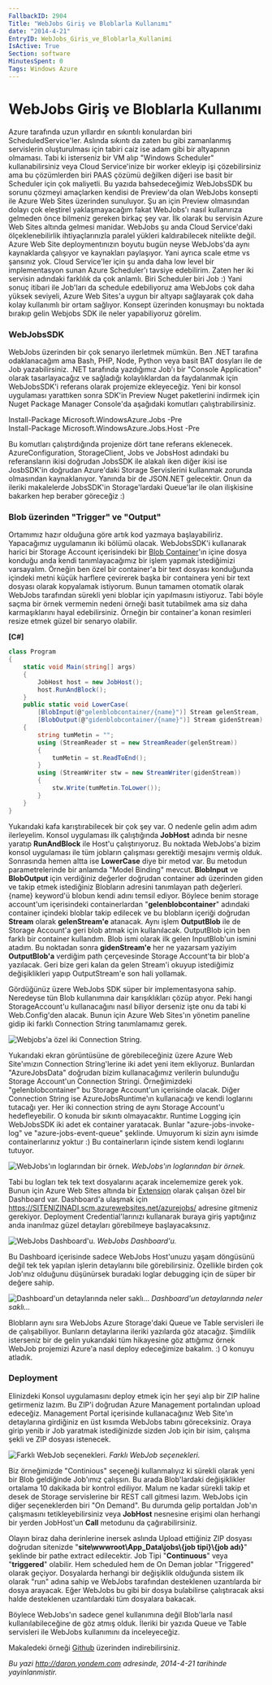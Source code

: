 ```yaml
---
FallbackID: 2904
Title: "WebJobs Giriş ve Bloblarla Kullanımı"
date: "2014-4-21"
EntryID: WebJobs_Giris_ve_Bloblarla_Kullanimi
IsActive: True
Section: software
MinutesSpent: 0
Tags: Windows Azure
---
```

# WebJobs Giriş ve Bloblarla Kullanımı
Azure tarafında uzun yıllardır en sıkıntılı konulardan biri
ScheduledService'ler. Aslında sıkıntı da zaten bu gibi zamanlanmış
servislerin oluşturulması için tabiri caiz ise adam gibi bir altyapının
olmaması. Tabi ki isterseniz bir VM alıp "Windows Scheduler"
kullanabilirsiniz veya Cloud Service'inize bir worker ekleyip işi
çözebilirsiniz ama bu çözümlerden biri PAAS çözümü değilken diğeri ise
basit bir Scheduler için çok maliyetli. Bu yazıda bahsedeceğimiz
WebJobsSDK bu sorunu çözmeyi amaçlarken kendisi de Preview'da olan
WebJobs konsepti ile Azure Web Sites üzerinden sunuluyor. Şu an için
Preview olmasından dolayı çok eleştirel yaklaşmayacağım fakat WebJobs'ı
nasıl kullanırıza gelmeden önce bilmeniz gereken birkaç şey var. İlk
olarak bu servisin Azure Web Sites altında gelmesi manidar. WebJobs şu
anda Cloud Service'daki ölçeklenebilirlik ihtiyaçlarınızla paralel
yükleri kaldırabilecek nitelikte değil. Azure Web Site deploymentınızın
boyutu bugün neyse WebJobs'da aynı kaynaklarda çalışıyor ve kaynakları
paylaşıyor. Yani ayrıca scale etme vs şansınız yok. Cloud Service'ler
için şu anda daha low level bir implementasyon sunan Azure Scheduler'ı
tavsiye edebilirim. Zaten her iki servisin adındaki farklılık da çok
anlamlı. Biri Scheduler biri Job :) Yani sonuç itibari ile Job'ları da
schedule edebiliyoruz ama WebJobs çok daha yüksek seviyeli, Azure Web
Sites'a uygun bir altyapı sağlayarak çok daha kolay kullanımlı bir ortam
sağlıyor. Konsept üzerinden konuşmayı bu noktada bırakıp gelin Webjobs
SDK ile neler yapabiliyoruz görelim.

### WebJobsSDK

WebJobs üzerinden bir çok senaryo ilerletmek mümkün. Ben .NET tarafına
odaklanacağım ama Bash, PHP, Node, Python veya basit BAT dosyları ile de
Job yazabilirsiniz. .NET tarafında yazdığımız Job'ı bir "Console
Application" olarak tasarlayacağız ve sağladığı kolaylıklardan da
faydalanmak için WebJobsSDK'i referans olarak projemize ekleyeceğiz.
Yeni bir konsol uygulaması yarattıken sonra SDK'in Preview Nuget
paketlerini indirmek için Nuget Package Manager Console'da aşağıdaki
komutları çalıştırabilirsiniz.

Install-Package Microsoft.WindowsAzure.Jobs -Pre   
Install-Package Microsoft.WindowsAzure.Jobs.Host -Pre

Bu komutları çalıştırdığında projenize dört tane referans eklenecek.
AzureConfiguration, StorageClient, Jobs ve JobsHost adındaki bu
referansların ikisi doğrudan JobsSDK ile alakalı iken diğer ikisi ise
JosbSDK'in doğrudan Azure'daki Storage Servislerini kullanmak zorunda
olmasından kaynaklanıyor. Yanında bir de JSON.NET gelecektir. Onun da
ileriki makalelerde JobsSDK'in Storage'lardaki Queue'lar ile olan
ilişkisine bakarken hep beraber göreceğiz :)

### Blob üzerinden "Trigger" ve "Output"

Ortamımız hazır olduğuna göre artık kod yazmaya başlayabiliriz.
Yapacağımız uygulamanın iki bölümü olacak. WebJobsSDK'i kullanarak
harici bir Storage Account içerisindeki bir [Blob
Container](http://daron.yondem.com/tr/search/blob)'ın içine dosya
konduğu anda kendi tanımlayacağımız bir işlem yapmak istediğimizi
varsayalım. Örneğin ben özel bir container'a bir text dosyası konduğunda
içindeki metni küçük harflere çevirerek başka bir containera yeni bir
text dosyası olarak kopyalamak istiyorum. Bunun tamamen otomatik olarak
WebJobs tarafından sürekli yeni bloblar için yapılmasını istiyoruz. Tabi
böyle saçma bir örnek vermemin nedeni örneği basit tutabilmek ama siz
daha karmaşıklarını hayal edebilirsiniz. Örneğin bir container'a konan
resimleri resize etmek güzel bir senaryo olabilir.

**[C\#]**

```cs
class Program
{
    static void Main(string[] args)
    {
        JobHost host = new JobHost();
        host.RunAndBlock();
    }
    public static void LowerCase(
        [BlobInput(@"gelenblobcontainer/{name}")] Stream gelenStream,
        [BlobOutput(@"gidenblobcontainer/{name}")] Stream gidenStream)
    {
        string tumMetin = "";
        using (StreamReader st = new StreamReader(gelenStream))
        {
            tumMetin = st.ReadToEnd();
        }
        using (StreamWriter stw = new StreamWriter(gidenStream))
        {
            stw.Write(tumMetin.ToLower());
        }
    }
}
```

Yukarıdaki kafa karıştırabilecek bir çok şey var. O nedenle gelin adım
adım ilerleyelim. Konsol uygulaması ilk çalıştığında **JobHost** adında
bir nesne yaratıp **RunAndBlock** ile Host'u çalıştırıyoruz. Bu noktada
WebJobs'a bizim konsol uygulaması ile tüm jobların çalışması gerektiği
mesajını vermiş olduk. Sonrasında hemen altta ise **LowerCase** diye bir
metod var. Bu metodun parametrelerinde bir anlamda "Model Binding"
mevcut. **BlobInput** ve **BlobOutput** için verdiğiniz değerler
doğrudan container adı üzerinden giden ve takip etmek istediğiniz
Blobların adresini tanımlayan path değerleri. {name} keyword'ü blobun
kendi adını temsil ediyor. Böylece benim storage account'um içerisindeki
containerlardan "**gelenblobcontainer**" adındaki container içindeki
bloblar takip edilecek ve bu blobların içeriği doğrudan **Stream**
olarak **gelenStream'e** atanacak. Aynı işlem **OutputBlob** ile de
Storage Account'a geri blob atmak için kullanılacak. OutputBlob için ben
farklı bir container kullandım. Blob ismi olarak ilk gelen InputBlob'un
ismini atadım. Bu noktadan sonra **gidenStream'e** her ne yazarsam
yaziyim **OutputBlob'a** verdiğim path çerçevesinde Storage Account'ta
bir blob'a yazılacak. Geri bize geri kalan da gelen Stream'i okuyup
istediğimiz değişiklikleri yapıp OutputStream'e son hali yollamak.

Gördüğünüz üzere WebJobs SDK süper bir implementasyona sahip. Neredeyse
tün Blob kullanımına dair karışıklıkları çözüp atıyor. Peki hangi
StorageAccount'u kullanacağını nasıl biliyor derseniz işte onu da tabi
ki Web.Config'den alacak. Bunun için Azure Web Sites'ın yönetim paneline
gidip iki farklı Connection String tanımlamamız gerek.

![Webjobs'a özel iki Connection
String.](media/WebJobs_Giris_ve_Bloblarla_Kullanimi/webjobs_1.png)

Yukarıdaki ekran görüntüsüne de görebileceğiniz üzere Azure Web
Site'ımızın Connection String'lerine iki adet yeni item ekliyoruz.
Bunlardan "AzureJobsData" doğrudan bizim kullanacağımız verilerin
bulunduğu Storage Account'un Connection Stringi. Örneğimizdeki
"gelenblobcontainer" bu Storage Account'un içerisinde olacak. Diğer
Connection String ise AzureJobsRuntime'ın kullanacağı ve kendi loglarını
tutacağı yer. Her iki connection string de aynı Storage Account'u
hedefleyebilir. O konuda bir sıkıntı olmayacaktır. Runtime Logging için
WebJobsSDK iki adet ek container yaratacak. Bunlar
"azure-jobs-invoke-log" ve "azure-jobs-event-queue" şeklinde. Umuyorum
ki sizin aynı isimde containerlarınız yoktur :) Bu containerların içinde
sistem kendi loglarını tutuyor.

![WebJobs'ın loglarından bir
örnek.](media/WebJobs_Giris_ve_Bloblarla_Kullanimi/webjobs_3.png)
*WebJobs'ın loglarından bir örnek.*

Tabi bu logları tek tek text dosyalarını açarak incelememize gerek yok.
Bunun için Azure Web Sites altında bir
[Extension](http://daron.yondem.com/tr/post/Azure_Web_Sites_Kudu_ve_Custom_Site_Extensions)
olarak çalışan özel bir Dashboard var. Dashboard'a ulaşmak için
<https://SITENIZINADI.scm.azurewebsites.net/azurejobs/> adresine
gitmeniz gerekiyor. Deployment Credential'larınızı kullanarak buraya
giriş yaptığınız anda inanılmaz güzel detayları görebilmeye
başlayacaksınız.

![WebJobs
Dashboard'u.](media/WebJobs_Giris_ve_Bloblarla_Kullanimi/webjobs_4.png)
*WebJobs Dashboard'u.*

Bu Dashboard içerisinde sadece WebJobs Host'unuzu yaşam döngüsünü değil
tek tek yapılan işlerin detaylarını bile görebilirsiniz. Özellikle
birden çok Job'ınız olduğunu düşünürsek buradaki loglar debugging için
de süper bir değere sahip.

![Dashboard'un detaylarında neler
saklı...](media/WebJobs_Giris_ve_Bloblarla_Kullanimi/webjobs_5.png)
*Dashboard'un detaylarında neler saklı...*

Blobların aynı sıra WebJobs Azure Storage'daki Queue ve Table servisleri
ile de çalışabiliyor. Bunların detaylarına ileriki yazılarda göz
atacağız. Şimdilik isterseniz bir de gelin yukarıdaki tüm hikayesine göz
attığımız örnek WebJob projemizi Azure'a nasıl deploy edeceğimize
bakalım. :) O konuyu atladık.

### Deployment

Elinizdeki Konsol uygulamasını deploy etmek için her şeyi alıp bir ZIP
haline getirmeniz lazım. Bu ZIP'i doğrudan Azure Management portalından
upload edeceğiz. Management Portal içerisinde kullanacağınız Web Site'ın
detaylarına girdiğiniz en üst kısımda WebJobs tabını göreceksiniz. Oraya
girip yenib ir Job yaratmak istediğinizde sizden Job için bir isim,
çalışma şekli ve ZIP dosyası istenecek.

![Farklı WebJob
seçenekleri.](media/WebJobs_Giris_ve_Bloblarla_Kullanimi/webjobs_6.png)
*Farklı WebJob seçenekleri.*

Biz örneğimizde "Continious" seçeneği kullanmalıyız ki sürekli olarak
yeni bir Blob geldiğinde Job'ımız çalışsın. Bu arada Blob'lardaki
değişiklikler ortalama 10 dakikada bir kontrol ediliyor. Malum ne kadar
sürekli takip et desek de Storage servislerine bir REST call gitmesi
lazım. WebJobs için diğer seçeneklerden biri "On Demand". Bu durumda
gelip portaldan Job'ın çalışmasını tetikleyebilirsiniz veya **JobHost**
nesnesine erişimi olan herhangi bir yerden JobHost'un **Call** metodunu
da çağırabilirsiniz.

Olayın biraz daha derinlerine inersek aslında Upload ettiğiniz ZIP
dosyası doğrudan sitenizde "**site\\wwwroot\\App\_Data\\jobs\\{job
tipi}\\{job adı}**" şeklinde bir pathe extract edilecektir. Job Tipi
"**Continuous**" veya "**triggered**" olabilir. Hem scheduled hem de On
Deman joblar "Triggered" olarak geçiyor. Dosyalarda herhangi bir
değişiklik olduğunda sistem ilk olarak "run" adına sahip ve WebJobs
tarafından desteklenen uzantılarda bir dosya arayacak. Eğer WebJobs bu
gibi bir dosya bulabilirse çalıştıracak aksi halde desteklenen
uzantılardaki tüm dosyalara bakacak.

Böylece WebJobs'ın sadece genel kullanımına değil Blob'larla nasıl
kullanılabileceğine de göz atmış olduk. İleriki bir yazıda Queue ve
Table servisleri ile WebJobs kullanımını da inceleyeceğiz.

Makaledeki örneği
[Github](https://github.com/daronyondem/AzureOrnekler/tree/master/WebJobsSDK_Preview/WebJobsTestApp)
üzerinden indirebilirsiniz.



*Bu yazi http://daron.yondem.com adresinde, 2014-4-21 tarihinde yayinlanmistir.*
